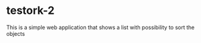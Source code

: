 # testork-2
This is a simple web application that shows a list with possibility to sort the objects
